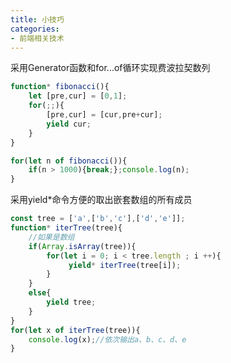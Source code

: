 ```yaml
---
title: 小技巧
categories: 
- 前端相关技术
---
```

采用Generator函数和for...of循环实现费波拉契数列



```javascript
function* fibonacci(){
    let [pre,cur] = [0,1];
    for(;;){
        [pre,cur] = [cur,pre+cur];       
        yield cur;
    }        
}

for(let n of fibonacci()){
    if(n > 1000){break;};console.log(n);
}
```

采用yield*命令方便的取出嵌套数组的所有成员

```javascript
const tree = ['a',['b','c'],['d','e']];
function* iterTree(tree){
    //如果是数组
    if(Array.isArray(tree)){
        for(let i = 0; i < tree.length ; i ++){
             yield* iterTree(tree[i]);
        }
    }
    else{
        yield tree;
    }
}
for(let x of iterTree(tree)){
    console.log(x);//依次输出a、b、c、d、e
}
```

